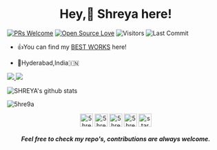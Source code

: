 

<h1 align="center">Hey,👋 Shreya  here!</h1>

[![PRs Welcome](https://img.shields.io/badge/PRs-welcome-brightgreen.svg?style=flat&logo=github)](https://github.com/5hre9a)
[![Open Source Love](https://badges.frapsoft.com/os/v2/open-source.svg?v=103)](https://github.com/5hre9a)
<img alt="Visitors" src="https://komarev.com/ghpvc/?username=5hre9a&style=flat&labelColor=black&logo=github&label=PROFILE+VIEWS&color=29bf12"/>
<img alt="Last Commit" src="https://img.shields.io/github/last-commit/5hre9a/5hre9a?logo=markdown&label=LAST+UPDATE&color=29bf12&style=flat">


- 👍You can find my  [BEST WORKS](https://github.com/5hre9a/MyBestWorks) here!

- 📍Hyderabad,India🇮🇳


<p align="left">
    <a href="https://a.paddle.com/v2/click/16413/119403?link=1227">
      <img src="https://img.shields.io/badge/Supported%20by-VSCode%20Power%20User%20%E2%86%92-gray.svg?colorA=655BE1&colorB=4F44D6&style=for-the-badge"/>
    </a>
    <a href="https://a.paddle.com/v2/click/16413/119403?link=2345">
      <img src="https://img.shields.io/badge/Supported%20by-Node%20Cli.com%20%E2%86%92-gray.svg?colorA=61c265&colorB=4CAF50&style=for-the-badge"/>
    </a>
  </p>
  


<div align="left">
  
![SHREYA's github stats](https://github-readme-stats.vercel.app/api?username=5hre9a&show_icons=true&theme=synthwave)

<img align="center" src="https://github-readme-stats.vercel.app/api/top-langs/?username=5hre9a&theme=tokyonight&layout=compact" alt="5hre9a" />


</div>

<p align="center">
<a href="https://twitter.com/5hre9a" target="blank"><img align="center" src="https://cdn.jsdelivr.net/npm/simple-icons@3.0.1/icons/twitter.svg" alt="5hre9a" height="30" width="30" /></a>
<a href="https://codesandbox.com/5hre9a" target="blank"><img align="center" src="https://cdn.jsdelivr.net/npm/simple-icons@3.0.1/icons/codesandbox.svg" alt="5hre9a" height="30" width="30" /></a>
<a href="https://instagram.com/5hre9a" target="blank"><img align="center" src="https://cdn.jsdelivr.net/npm/simple-icons@3.0.1/icons/instagram.svg" alt="5hre9a" height="30" width="30" /></a>
<a href="https://www.hackerrank.com/5hre9a" target="blank"><img align="center" src="https://cdn.jsdelivr.net/npm/simple-icons@3.0.1/icons/hackerrank.svg" alt="5hre9a" height="30" width="30" /></a> 
<a href="https://www.youtube.com/c/stargirl 5hre9a" target="blank"><img align="center" src="https://cdn.jsdelivr.net/npm/simple-icons@3.0.1/icons/youtube.svg" alt="stargirl 5hre9a" height="30" width="30" /></a>


<h5 align="center">Feel free to check my repo's, contributions are always welcome.</h5>


